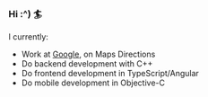 ### Hi :^) 🏄

I currently:
* Work at [Google](careers.google.com), on Maps Directions
* Do backend development with C++
* Do frontend development in TypeScript/Angular
* Do mobile development in Objective-C
